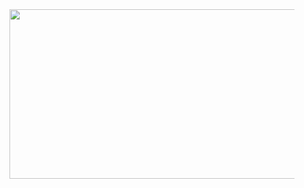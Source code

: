 <div align="center">
<a href="https://github.com/devxb/gitanimals">
<img
  src="https://render.gitanimals.org/farms/sheepyis"
  width="600"
  height="300"
/>
</a>
</div>
